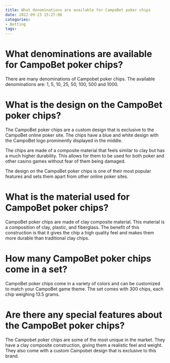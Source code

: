 ```yaml
---
title: What denominations are available for CampoBet poker chips
date: 2022-09-23 15:27:08
categories:
- Betting
tags:
---
```



#  What denominations are available for CampoBet poker chips?

There are many denominations of Campobet poker chips. The available denominations are: 1, 5, 10, 25, 50, 100, 500 and 1000.

#  What is the design on the CampoBet poker chips?

The CampoBet poker chips are a custom design that is exclusive to the CampoBet online poker site. The chips have a blue and white design with the CampoBet logo prominently displayed in the middle.

The chips are made of a composite material that feels similar to clay but has a much higher durability. This allows for them to be used for both poker and other casino games without fear of them being damaged.

The design on the CampoBet poker chips is one of their most popular features and sets them apart from other online poker sites.

#  What is the material used for CampoBet poker chips?

CampoBet poker chips are made of clay composite material. This material is a composition of clay, plastic, and fiberglass. The benefit of this construction is that it gives the chip a high quality feel and makes them more durable than traditional clay chips.

#  How many CampoBet poker chips come in a set? 

CampoBet poker chips come in a variety of colors and can be customized to match your CampoBet game theme. The set comes with 300 chips, each chip weighing 13.5 grams.

#  Are there any special features about the CampoBet poker chips?

The Campobet poker chips are some of the most unique in the market. They have a clay composite construction, giving them a realistic feel and weight. They also come with a custom Campobet design that is exclusive to this brand.